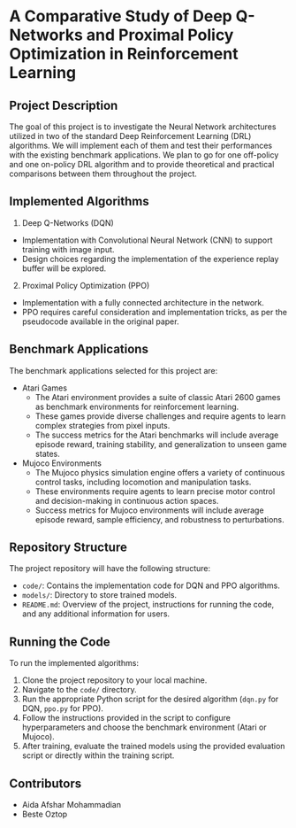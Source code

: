 # A Comparative Study of Deep Q-Networks and Proximal Policy Optimization in Reinforcement Learning 

## Project Description

The goal of this project is to investigate the Neural Network architectures utilized in two of the standard Deep Reinforcement Learning (DRL) algorithms. We will implement each of them and test their performances with the existing benchmark applications. We plan to go for one off-policy and one on-policy DRL algorithm and to provide theoretical and practical comparisons between them throughout the project.

## Implemented Algorithms 

1. Deep Q-Networks (DQN) 
  - Implementation with Convolutional Neural Network (CNN) to support training with image input.
  -  Design choices regarding the implementation of the experience replay buffer will be explored.

2. Proximal Policy Optimization (PPO) 
  - Implementation with a fully connected architecture in the network.
  - PPO requires careful consideration and implementation tricks, as per the pseudocode available in the original paper.


## Benchmark Applications 
The benchmark applications selected for this project are:

- Atari Games
  - The Atari environment provides a suite of classic Atari 2600 games as benchmark environments for reinforcement learning.
  - These games provide diverse challenges and require agents to learn complex strategies from pixel inputs.
  - The success metrics for the Atari benchmarks will include average episode reward, training stability, and generalization to unseen game states.
- Mujoco Environments
  -  The Mujoco physics simulation engine offers a variety of continuous control tasks, including locomotion and manipulation tasks.
  -  These environments require agents to learn precise motor control and decision-making in continuous action spaces.
  - Success metrics for Mujoco environments will include average episode reward, sample efficiency, and robustness to perturbations.


## Repository Structure 

The project repository will have the following structure:

- `code/`: Contains the implementation code for DQN and PPO algorithms.
- `models/`: Directory to store trained models.
- `README.md`: Overview of the project, instructions for running the code, and any additional information for users.

## Running the Code 

To run the implemented algorithms:

1. Clone the project repository to your local machine.
2. Navigate to the `code/` directory.
3. Run the appropriate Python script for the desired algorithm (`dqn.py` for DQN, `ppo.py` for PPO).
4. Follow the instructions provided in the script to configure hyperparameters and choose the benchmark environment (Atari or Mujoco).
5. After training, evaluate the trained models using the provided evaluation script or directly within the training script.

## Contributors ##

- Aida Afshar Mohammadian
- Beste Oztop
